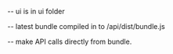 -- ui is in ui folder

-- latest bundle compiled in to /api/dist/bundle.js

-- make API calls directly from bundle.


